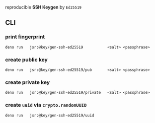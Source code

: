 reproducible **SSH Keygen** by `Ed25519`





## CLI

### print fingerprint

    deno run   jsr:@key/gen-ssh-ed25519           <salt> <passphrase>

### create public key

    deno run   jsr:@key/gen-ssh-ed25519/pub       <salt> <passphrase>

### create private key

    deno run   jsr:@key/gen-ssh-ed25519/private   <salt> <passphrase>

### create `uuid` via `crypto.randomUUID`

    deno run   jsr:@key/gen-ssh-ed25519/uuid

